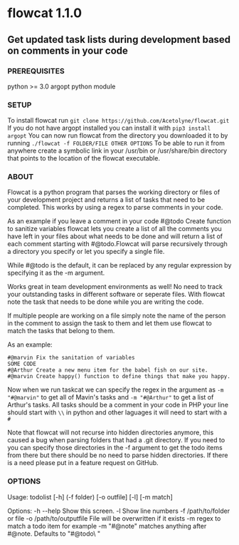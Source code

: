 # flowcat 1.1.0

## Get updated task lists during development based on comments in your code

### PREREQUISITES

python >= 3.0
argopt python module

### SETUP

To install flowcat run ```git clone https://github.com/Acetolyne/flowcat.git```
If you do not have argopt installed you can install it with ```pip3 install argopt```
You can now run flowcat from the directory you downloaded it to by running ```./flowcat -f FOLDER/FILE OTHER OPTIONS```
To be able to run it from anywhere create a symbolic link in your /usr/bin or /usr/share/bin directory that points to the location of the flowcat executable.

### ABOUT

Flowcat is a python program that parses the working directory or files of your development project and returns a list of tasks that need to be completed. This works by using a regex to parse comments in your code.

As an example if you leave a comment in your code #@todo Create function to sanitize variables
flowcat lets you create a list of all the comments you have left in your files about what needs to be done and will return a list of each comment starting with #@todo.Flowcat will parse recursively through a directory you specify or let you specify a single file.

While #@todo is the default, it can be replaced by any regular expression by specifying it as the -m argument.

Works great in team development environments as well! No need to track your outstanding tasks in different software or seperate files. With flowcat note the task that needs to be done while you are writing the code.

If multiple people are working on a file simply note the name of the person in the comment to assign the task to them and let them use flowcat to match the tasks that belong to them.

As an example:

```python3
#@marvin Fix the sanitation of variables
SOME CODE
#@Arthur Create a new menu item for the babel fish on our site.
#@marvin Create happy() function to define things that make you happy.
```

Now when we run taskcat we can specify the regex in the argument as ```-m "#@marvin"``` to get all of Mavin's tasks and ```-m "#@Arthur"``` to get a list of Arthur's tasks. All tasks should be a comment in your code in PHP your line should start with ```\\``` in python and other laguages it will need to start with a ```#```

Note that flowcat will not recurse into hidden directories anymore, this caused a bug when parsing folders that had a .git directory.
If you need to you can specify those directories in the -f argument to get the todo items from there but there should be no need to parse hidden directories.
If there is a need please put in a feature request on GitHub.

### OPTIONS

Usage:
  todolist [-h] (-f folder) [-o outfile] [-l] [-m match]

Options:
  -h --help     Show this screen.
  -l  Show line numbers
  -f /path/to/folder or file
  -o /path/to/outputfile  File will be overwritten if it exists
  -m regex to match a todo item for example -m "#@note" matches anything after #@note. Defaults to "#@todo\ "
